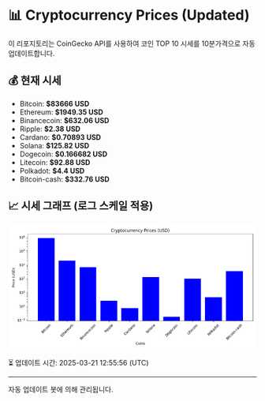 
# 📊 Cryptocurrency Prices (Updated)

이 리포지토리는 CoinGecko API를 사용하여 코인 TOP 10 시세를 10분가격으로 자동 업데이트합니다.

## 💰 현재 시세
- Bitcoin: **$83666 USD**
- Ethereum: **$1949.35 USD**
- Binancecoin: **$632.06 USD**
- Ripple: **$2.38 USD**
- Cardano: **$0.70893 USD**
- Solana: **$125.82 USD**
- Dogecoin: **$0.166682 USD**
- Litecoin: **$92.88 USD**
- Polkadot: **$4.4 USD**
- Bitcoin-cash: **$332.76 USD**

## 📈 시세 그래프 (로그 스케일 적용)
![Crypto Prices](crypto_prices.png)

⏳ 업데이트 시간: 2025-03-21 12:55:56 (UTC)

---
자동 업데이트 봇에 의해 관리됩니다.
